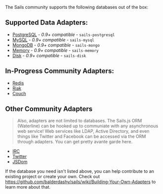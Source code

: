 The Sails community supports the following databases out of the box:

## Supported Data Adapters:
- [PostgreSQL](https://github.com/particlebanana/sails-postgresql) - *0.9+ compatible* - `sails-postgresql`
- [MySQL](https://github.com/balderdashy/sails-mysql) - *0.9+ compatible* - `sails-mysql`
- [MongoDB](https://github.com/balderdashy/sails-mongo) - *0.9+ compatible* - `sails-mongo`
- [Memory](https://github.com/balderdashy/sails-memory) - *0.9+ compatible* - `sails-memory`
- [Disk](https://github.com/balderdashy/sails-disk) - *0.9+ compatible* - `sails-disk`

## In-Progress Community Adapters:

  - [Redis](https://github.com/vanetix/sails-redis)
  - [Riak](https://github.com/balderdashy/sails-riak)
  - [Couch](https://github.com/craveprogramminginc/sails-couchdb)


## Other Community Adapters
> Also, adapters are not limited to databases.  The Sails.js ORM (Waterline) can be hooked up to communiate with any asynchronous web service!
> Web services like LDAP, Active Directory, and even things like Twitter and Facebook can be accessed via the ORM through adapters.
> You can get pretty avante garde here.
  
  - [IRC](https://github.com/balderdashy/sails-irc)
  - [Twitter](https://github.com/balderdashy/sails-twitter)
  - [JSDom](https://github.com/mikermcneil/sails-jsdom)

If the database you need isn't listed above, you can help contribute to an existing project or create your own.
Check out https://github.com/balderdashy/sails/wiki/Building-Your-Own-Adapters to learn more about that.
